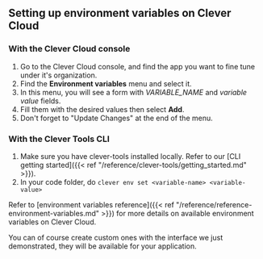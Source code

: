 ## Setting up environment variables on Clever Cloud

### With the Clever Cloud console

1. Go to the Clever Cloud console, and find the app you want to fine tune under it's organization.
2. Find the **Environment variables** menu and select it.
3. In this menu, you will see a form with *VARIABLE_NAME* and *variable value* fields.
4. Fill them with the desired values then select **Add**.
5. Don't forget to "Update Changes" at the end of the menu.

### With the Clever Tools CLI

1. Make sure you have clever-tools installed locally. Refer to our [CLI getting started]({{< ref "/reference/clever-tools/getting_started.md" >}}).
2. In your code folder, do `clever env set <variable-name> <variable-value>`

Refer to [environment variables reference]({{< ref "/reference/reference-environment-variables.md" >}}) for more details on available environment variables on Clever Cloud.

You can of course create custom ones with the interface we just demonstrated, they will be available for your application.